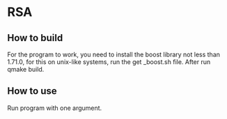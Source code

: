 # RSA

## How to build
For the program to work, you need to install the boost library not less than 1.71.0, for this on unix-like systems, run the get _boost.sh file. After run qmake build.

## How to use
Run program with one argument.
